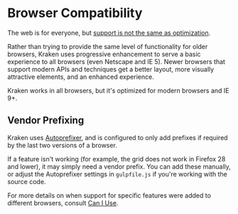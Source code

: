 # Browser Compatibility

The web is for everyone, but [support is not the same as optimization](http://bradfrostweb.com/blog/mobile/support-vs-optimization/).

Rather than trying to provide the same level of functionality for older browsers, Kraken uses progressive enhancement to serve a basic experience to all browsers (even Netscape and IE 5). Newer browsers that support modern APIs and techniques get a better layout, more visually attractive elements, and an enhanced experience.

Kraken works in all browsers, but it's optimized for modern browsers and IE 9+.

## Vendor Prefixing

Kraken uses [Autoprefixer](https://github.com/postcss/autoprefixer), and is configured to only add prefixes if required by the last two versions of a browser.

If a feature isn't working (for example, the grid does not work in Firefox 28 and lower), it may simply need a vendor prefix. You can add these manually, or adjust the Autoprefixer settings in `gulpfile.js` if you're working with the source code.

For more details on when support for specific features were added to different browsers, consult [Can I Use](http://caniuse.com/).